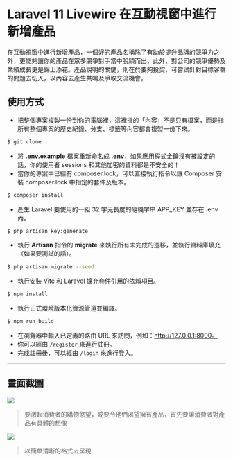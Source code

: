 # Laravel 11 Livewire 在互動視窗中進行新增產品

在互動視窗中進行新增產品，一個好的產品名稱除了有助於提升品牌的競爭力之外，更能夠讓你的產品在眾多競爭對手當中脫穎而出，此外，對公司的競爭優勢及業績成長更是錦上添花。產品說明的關鍵，則在於要夠投契，可嘗試針對目標客群的問題去切入，以內容去產生共鳴及爭取交流機會。

## 使用方式
- 把整個專案複製一份到你的電腦裡，這裡指的「內容」不是只有檔案，而是指所有整個專案的歷史紀錄、分支、標籤等內容都會複製一份下來。
```sh
$ git clone
```
- 將 __.env.example__ 檔案重新命名成 __.env__，如果應用程式金鑰沒有被設定的話，你的使用者 sessions 和其他加密的資料都是不安全的！
- 當你的專案中已經有 composer.lock，可以直接執行指令以讓 Composer 安裝 composer.lock 中指定的套件及版本。
```sh
$ composer install
```
- 產生 Laravel 要使用的一組 32 字元長度的隨機字串 APP_KEY 並存在 .env 內。
```sh
$ php artisan key:generate
```
- 執行 __Artisan__ 指令的 __migrate__ 來執行所有未完成的遷移，並執行資料庫填充（如果要測試的話）。
```sh
$ php artisan migrate --seed
```
- 執行安裝 Vite 和 Laravel 擴充套件引用的依賴項目。
```sh
$ npm install
```
- 執行正式環境版本化資源管道並編譯。
```sh
$ npm run build
```
- 在瀏覽器中輸入已定義的路由 URL 來訪問，例如：http://127.0.0.1:8000。
- 你可以經由 `/register` 來進行註冊。
- 完成註冊後，可以經由 `/login` 來進行登入。

----

## 畫面截圖
![](https://i.imgur.com/2AAikQW.png)
> 要激起消費者的購物慾望，或要令他們渴望擁有產品，首先要讓消費者對產品有具體的想像

![](https://i.imgur.com/EQCchjn.png)
> 以簡單清晰的格式去呈現
